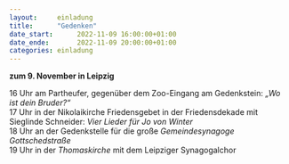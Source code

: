 ```yaml
---
layout:     einladung
title:      "Gedenken"
date_start:      2022-11-09 16:00:00+01:00
date_ende:       2022-11-09 20:00:00+01:00
categories: einladung
---
```


**zum 9. November in Leipzig**

16 Uhr am Partheufer, gegenüber dem Zoo-Eingang am Gedenkstein: *„Wo ist dein Bruder?“*
<br>
17 Uhr in der Nikolaikirche Friedensgebet in der Friedensdekade mit Sieglinde Schneider: *Vier Lieder für Jo von Winter*
<br>
18 Uhr an der Gedenkstelle für die große *Gemeindesynagoge Gottschedstraße*
<br>
19 Uhr in der *Thomaskirche* mit dem Leipziger Synagogalchor

